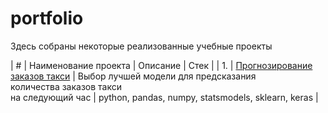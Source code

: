 # portfolio

Здесь собраны некоторые реализованные учебные проекты

| #    | Наименование проекта                | Описание                                                     | Стек                                                         |
| 1.   | [Прогнозирование заказов такси](https://github.com/Glutok/ml_regression) | Выбор лучшей модели для предсказания <br/>количества заказов такси<br/>на следующий час | python, pandas, numpy, statsmodels, sklearn, keras       |
